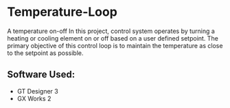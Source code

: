 # Temperature-Loop
A temperature on-off In this project, control system operates by turning a heating or cooling element on or off based on a user defined setpoint. The primary objective of this control loop is to maintain the temperature as close to the setpoint as possible.  

## Software Used:
- GT Designer 3
- GX Works 2
